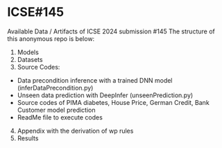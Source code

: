 # ICSE#145
Available Data / Artifacts of ICSE 2024 submission #145
The structure of this anonymous repo is below:

1. Models
2. Datasets
3. Source Codes:
  * Data precondition inference with a trained DNN model (inferDataPrecondition.py)
  * Unseen data prediction with DeepInfer (unseenPrediction.py)
  * Source codes of PIMA diabetes, House Price, German Credit, Bank Customer model prediction
  * ReadMe file to execute codes
4. Appendix with the derivation of wp rules
5. Results
